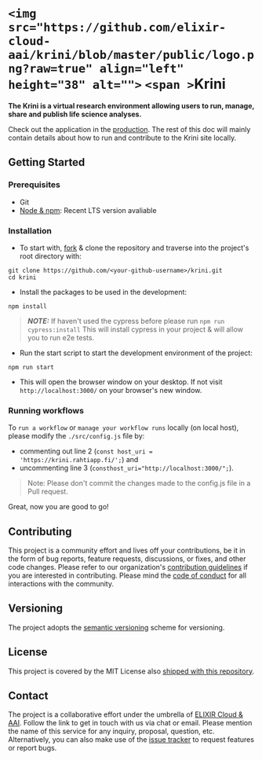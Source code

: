 # `<img src="https://github.com/elixir-cloud-aai/krini/blob/master/public/logo.png?raw=true" align="left" height="38" alt="">` `<span >`Krini

**The Krini is a virtual research environment allowing users to run, manage, share and publish life science analyses.**

Check out the application in the [production](https://krini.rahtiapp.fi/). The rest of this doc will mainly contain details about how to run and contribute to the Krini site locally.

## Getting Started

### Prerequisites

- Git
- [Node &amp; npm](https://nodejs.org/en/): Recent LTS version avaliable

### Installation

- To start with, [fork](https://github.com/elixir-cloud-aai/krini) & clone the repository and traverse into the project's root directory with:

```
git clone https://github.com/<your-github-username>/krini.git
cd krini
```

- Install the packages to be used in the development:

```
npm install
```

> **_NOTE:_** If haven't used the cypress before please run
> `npm run cypress:install`
> This will install cypress in your project & will allow you to run e2e tests.

- Run the start script to start the development environment of the project:

```
npm run start
```

- This will open the browser window on your desktop. If not visit `http://localhost:3000/` on your browser's new window.

### Running workflows

To `run a workflow` or `manage your workflow runs` locally (on local host), please modify the `./src/config.js` file by:

- commenting out line 2 (`const host_uri = 'https://krini.rahtiapp.fi/';`) and
- uncommenting line 3 (`consthost_uri="http://localhost:3000/";`).

> Note: Please don't commit the changes made to the config.js file in a Pull request.

Great, now you are good to go!

## Contributing

This project is a community effort and lives off your contributions, be it in
the form of bug reports, feature requests, discussions, or fixes, and other code
changes. Please refer to our organization's [contribution
guidelines](https://github.com/elixir-cloud-aai/elixir-cloud-aai/blob/dev/CONTRIBUTING.md) if you are interested in contributing.
Please mind the [code of conduct](https://github.com/elixir-cloud-aai/elixir-cloud-aai/blob/dev/CODE_OF_CONDUCT.md) for all interactions with
the community.

## Versioning

The project adopts the [semantic versioning](https://semver.org/) scheme for versioning.

## License

This project is covered by the MIT License also
[shipped with this repository](https://github.com/elixir-cloud-aai/krini/blob/master/LICENSE).

## Contact

The project is a collaborative effort under the umbrella of [ELIXIR Cloud &amp;
AAI](https://github.com/elixir-cloud-aai/). Follow the link to get in touch with us via chat or email.
Please mention the name of this service for any inquiry, proposal, question,
etc. Alternatively, you can also make use of the [issue
tracker](https://github.com/elixir-cloud-aai/krini/issues) to request features or report bugs.
